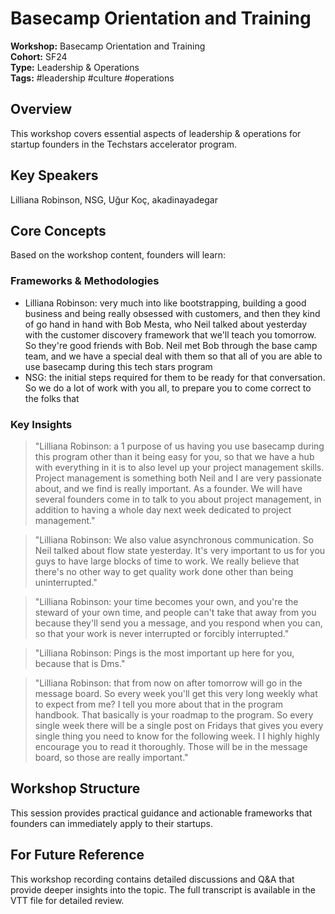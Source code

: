 # Basecamp Orientation and Training

**Workshop:** Basecamp Orientation and Training  
**Cohort:** SF24  
**Type:** Leadership & Operations  
**Tags:** #leadership #culture #operations

## Overview

This workshop covers essential aspects of leadership & operations for startup founders in the Techstars accelerator program.

## Key Speakers

Lilliana Robinson, NSG, Uğur Koç, akadinayadegar

## Core Concepts

Based on the workshop content, founders will learn:


### Frameworks & Methodologies

- Lilliana Robinson: very much into like bootstrapping, building a good business and being really obsessed with customers, and then they kind of go hand in hand with Bob Mesta, who Neil talked about yesterday with the customer discovery framework that we'll teach you tomorrow. So they're good friends with Bob. Neil met Bob through the base camp team, and we have a special deal with them so that all of you are able to use basecamp during this tech stars program
- NSG: the initial steps required for them to be ready for that conversation. So we do a lot of work with you all, to prepare you to come correct to the folks that

### Key Insights

> "Lilliana Robinson: a 1 purpose of us having you use basecamp during this program other than it being easy for you, so that we have a hub with everything in it is to also level up your project management skills. Project management is something both Neil and I are very passionate about, and we find is really important. As a founder. We will have several founders come in to talk to you about project management, in addition to having a whole day next week dedicated to project management."

> "Lilliana Robinson: We also value asynchronous communication. So Neil talked about flow state yesterday. It's very important to us for you guys to have large blocks of time to work. We really believe that there's no other way to get quality work done other than being uninterrupted."

> "Lilliana Robinson: your time becomes your own, and you're the steward of your own time, and people can't take that away from you because they'll send you a message, and you respond when you can, so that your work is never interrupted or forcibly interrupted."

> "Lilliana Robinson: Pings is the most important up here for you, because that is Dms."

> "Lilliana Robinson: that from now on after tomorrow will go in the message board. So every week you'll get this very long weekly what to expect from me? I tell you more about that in the program handbook. That basically is your roadmap to the program. So every single week there will be a single post on Fridays that gives you every single thing you need to know for the following week. I I highly highly encourage you to read it thoroughly. Those will be in the message board, so those are really important."


## Workshop Structure

This session provides practical guidance and actionable frameworks that founders can immediately apply to their startups.

## For Future Reference

This workshop recording contains detailed discussions and Q&A that provide deeper insights into the topic. The full transcript is available in the VTT file for detailed review.
